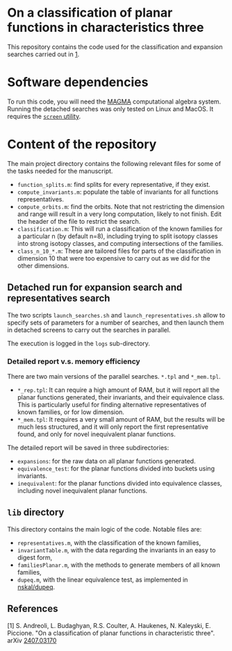 # On a classification of planar functions in characteristics three

This repository contains the code used for the classification and expansion searches carried out in [1](#1).

# Software dependencies

To run this code, you will need the [MAGMA](http://magma.maths.usyd.edu.au/magma/) computational algebra system.
Running the detached searches was only tested on Linux and MacOS. It requires the [`screen` utility](https://linux.die.net/man/1/screen).

# Content of the repository

The main project directory contains the following relevant files for some of the tasks needed for the manuscript.

* `function_splits.m`: find splits for every representative, if they exist.
* `compute_invariants.m`: populate the table of invariants for all functions representatives.
* `compute_orbits.m`: find the orbits. Note that not restricting the dimension and range will result in a very long computation, likely to not finish. Edit the header of the file to restrict the search.
* `classification.m`: This will run a classification of the known families for a particular n (by default n=8), including trying to split isotopy classes into strong isotopy classes, and computing intersections of the families.
* `class_n_10_*.m`: These are tailored files for parts of the classification in dimension 10 that were too expensive to carry out as we did for the other dimensions.

## Detached run for expansion search and representatives search

The two scripts `launch_searches.sh` and `launch_representatives.sh` allow to specify sets of parameters for a number of searches,
and then launch them in detached screens to carry out the searches in parallel.

The execution is logged in the `logs` sub-directory. 

### Detailed report v.s. memory efficiency

There are two main versions of the parallel searches. `*.tpl` and `*_mem.tpl`. 

* `*_rep.tpl`: It can require a high amount of RAM, but it will report all the planar functions generated, their invariants, and their equivalence class. This is particularly useful for finding alternative representatives of known families, or for low dimension.
* `*_mem.tpl`: It requires a very small amount of RAM, but the results will be much less structured, and it will only report the first representative found, and only for novel inequivalent planar functions.

The detailed report will be saved in three subdirectories:
* `expansions`: for the raw data on all planar functions generated.
* `equivalence_test`: for the planar functions divided into buckets using invariants.
* `inequivalent`: for the planar functions divided into equivalence classes, including novel inequivalent planar functions.

## `lib` directory

This directory contains the main logic of the code. Notable files are:

* `representatives.m`, with the classification of the known families,
* `invariantTable.m`, with the data regarding the invariants in an easy to digest form,
* `familiesPlanar.m`, with the methods to generate members of all known families,
* `dupeq.m`, with the linear equivalence test, as implemented in [nskal/dupeq](https://github.com/nskal/dupeq/tree/main).

## References
<a id="1">[1]</a>
S. Andreoli, L. Budaghyan, R.S. Coulter, A. Haukenes, N. Kaleyski, E. Piccione. "On a classification of planar functions in characteristic three". arXiv [2407.03170](https://arxiv.org/abs/2407.03170)
